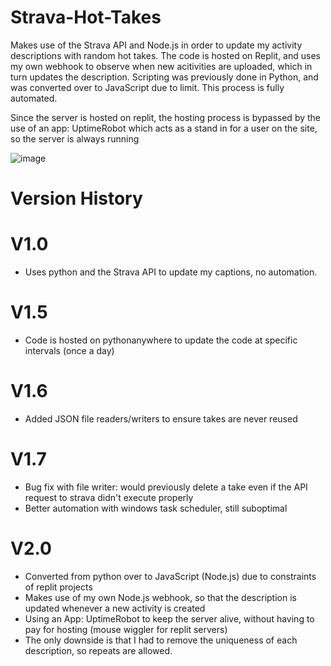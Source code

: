 # Strava-Hot-Takes
Makes use of the Strava API and Node.js in order to update my activity descriptions with random hot takes. The code is hosted on Replit, and uses my own webhook to observe when new acitivities are uploaded, which in turn updates the description. Scripting was previously done in Python, and was converted over to JavaScript due to limit. This process is fully automated.

Since the server is hosted on replit, the hosting process is bypassed by the use of an app: UptimeRobot which acts as a stand in for a user on the site, so the server is always running

![image](https://github.com/holland-cw3/Strava-Hot-Takes-v1.7/assets/101285025/c7d983fd-f63d-45fb-94bd-9adb11994c1a)

# Version History
# V1.0
  - Uses python and the Strava API to update my captions, no automation.
# V1.5
  - Code is hosted on pythonanywhere to update the code at specific intervals (once a day)
# V1.6
  - Added JSON file readers/writers to ensure takes are never reused
# V1.7 
  - Bug fix with file writer: would previously delete a take even if the API request to strava didn't execute properly
  - Better automation with windows task scheduler, still suboptimal
# V2.0
  - Converted from python over to JavaScript (Node.js) due to constraints of replit projects
  - Makes use of my own Node.js webhook, so that the description is updated whenever a new activity is created
  - Using an App: UptimeRobot to keep the server alive, without having to pay for hosting (mouse wiggler for replit servers)
  - The only downside is that I had to remove the uniqueness of each description, so repeats are allowed.
